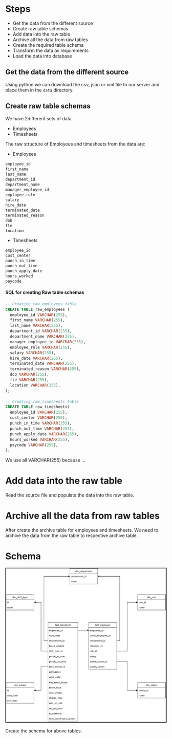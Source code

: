 # Steps

- Get the data from the different source
- Create raw table schemas
- Add data into the raw table
- Archive all the data from raw tables
- Create the required table schema
- Transform the data as requirements
- Load the data into database

## Get the data from the different source

Using python
we can download the csv, json or xml file to our server and place them in the `data` directory.

## Create raw table schemas

We have 2different sets of data

- Employees
- Timesheets

The raw structure of Employees and timesheets from the data are:

- Employees

```
employee_id
first_name
last_name
department_id
department_name
manager_employee_id
employee_role
salary
hire_date
terminated_date
terminated_reason
dob
fte
location
```

- Timesheets

```
employee_id
cost_center
punch_in_time
punch_out_time
punch_apply_date
hours_worked
paycode
```

#### SQL for creating Raw table schemas

```sql
-- Creating raw_employees table
CREATE TABLE raw_employees (
  employee_id VARCHAR(255),
  first_name VARCHAR(255),
  last_name VARCHAR(255),
  department_id VARCHAR(255),
  department_name VARCHAR(255),
  manager_employee_id VARCHAR(255),
  employee_role VARCHAR(255),
  salary VARCHAR(255),
  hire_date VARCHAR(255),
  terminated_date VARCHAR(255),
  terminated_reason VARCHAR(255),
  dob VARCHAR(255),
  fte VARCHAR(255),
  location VARCHAR(255),
);

-- Creating raw_timesheets table
CREATE TABLE raw_timesheets(
  employee_id VARCHAR(255),
  cost_center VARCHAR(255),
  punch_in_time VARCHAR(255),
  punch_out_time VARCHAR(255),
  punch_apply_date VARCHAR(255),
  hours_worked VARCHAR(255),
  paycode VARCHAR(255),
);
```

We use all VARCHAR(255) because ... 

# Add data into the raw table

Read the source file and populate the data into the raw table.

# Archive all the data from raw tables
After create the archive table for employees and timesheets. We need to archive the data from the raw table to respective archive table. 

# Schema 
![Schema](./Schema.png)

Create the schema for above tables.
